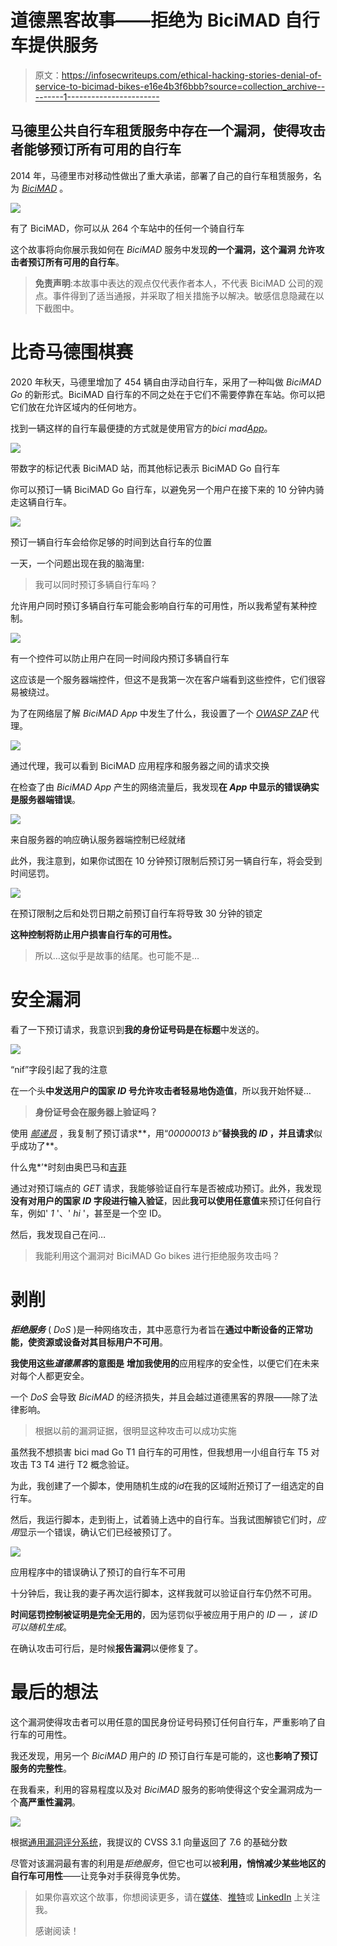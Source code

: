# 道德黑客故事——拒绝为 BiciMAD 自行车提供服务

> 原文：<https://infosecwriteups.com/ethical-hacking-stories-denial-of-service-to-bicimad-bikes-e16e4b3f6bbb?source=collection_archive---------1----------------------->

## 马德里公共自行车租赁服务中存在一个漏洞，使得攻击者能够预订所有可用的自行车

2014 年，马德里市对移动性做出了重大承诺，部署了自己的自行车租赁服务，名为 [*BiciMAD*](https://www.accessiblemadrid.com/en/blog/bicimad-public-bike-rental-service-madrid) 。

![](img/2ce0a4de3afbc8dd5f7aaf2baf41b84e.png)

有了 BiciMAD，你可以从 264 个车站中的任何一个骑自行车

这个故事将向你展示我如何在 *BiciMAD* 服务中发现**的一个漏洞，这个漏洞** **允许攻击者预订所有可用的自行车**。

> **免责声明**:本故事中表达的观点仅代表作者本人，不代表 BiciMAD 公司的观点。事件得到了适当通报，并采取了相关措施予以解决。敏感信息隐藏在以下截图中。

# 比奇马德围棋赛

2020 年秋天，马德里增加了 454 辆自由浮动自行车，采用了一种叫做 *BiciMAD Go* 的新形式。BiciMAD 自行车的不同之处在于它们不需要停靠在车站。你可以把它们放在允许区域内的任何地方。

找到一辆这样的自行车最便捷的方式就是使用官方的*bici mad*[*App*](https://www.bicimad.com/index.php?s=app)。

![](img/cd5721063edf2ae9c8158d7998064cb3.png)

带数字的标记代表 BiciMAD 站，而其他标记表示 BiciMAD Go 自行车

你可以预订一辆 BiciMAD Go 自行车，以避免另一个用户在接下来的 10 分钟内骑走这辆自行车。

![](img/f7dfe03c7341ad8cd3c78d732cf26304.png)

预订一辆自行车会给你足够的时间到达自行车的位置

一天，一个问题出现在我的脑海里:

> 我可以同时预订多辆自行车吗？

允许用户同时预订多辆自行车可能会影响自行车的可用性，所以我希望有某种控制。

![](img/901d33f9fc15679e0a71a9941d3ca093.png)

有一个控件可以防止用户在同一时间段内预订多辆自行车

这应该是一个服务器端控件，但这不是我第一次在客户端看到这些控件，它们很容易被绕过。

为了在网络层了解 *BiciMAD* *App* 中发生了什么，我设置了一个 [*OWASP ZAP*](https://www.zaproxy.org/) 代理。

![](img/933b0cfd7961b91e0001cdfba50e8cb6.png)

通过代理，我可以看到 BiciMAD 应用程序和服务器之间的请求交换

在检查了由 *BiciMAD* *App* 产生的网络流量后，我发现**在 *App* 中显示的错误确实是服务器端错误**。

![](img/4f7595496ff31ec30098fa64c71552d0.png)

来自服务器的响应确认服务器端控制已经就绪

此外，我注意到，如果你试图在 10 分钟预订限制后预订另一辆自行车，将会受到时间惩罚。

![](img/2194b3c65e634ae28aac993da4db09c8.png)

在预订限制之后和处罚日期之前预订自行车将导致 30 分钟的锁定

**这种控制将防止用户损害自行车的可用性。**

> 所以…这似乎是故事的结尾。也可能不是…

# 安全漏洞

看了一下预订请求，我意识到**我的身份证号码是在标题**中发送的。

![](img/7ac088776d81f8a5074c058e131d6e54.png)

“nif”字段引起了我的注意

在一个头**中发送用户的国家 *ID* 号允许攻击者轻易地伪造值**，所以我开始怀疑…

> **身份证号会在服务器上验证吗？**

使用 [*邮递员*](https://www.postman.com/) ，我复制了预订请求**，用“*00000013 b*”**替换我的 *ID* ，并且请求**似乎成功了**。

什么鬼*’*时刻由奥巴马和[吉菲](https://giphy.com/gifs/wtf-obama-wth-pPhyAv5t9V8djyRFJH)

通过对预订端点的 *GET* 请求，我能够验证自行车是否被成功预订。此外，我发现**没有对用户的国家 *ID* 字段进行输入验证**，因此**我可以使用任意值**来预订任何自行车，例如' *1* '、' *hi* '，甚至是一个空 ID。

然后，我发现自己在问…

> 我能利用这个漏洞对 BiciMAD Go bikes 进行拒绝服务攻击吗？

# 剥削

***拒绝服务*** ( *DoS* )是一种网络攻击，其中恶意行为者旨在**通过中断设备的正常功能，使资源或设备对其目标用户不可用**。

**我使用这些*道德黑客*的意图是** **增加我使用的**应用程序的安全性，以便它们在未来对每个人都更安全。

一个 *DoS* 会导致 *BiciMAD* 的经济损失，并且会越过道德黑客的界限——除了法律影响。

> 根据以前的漏洞证据，很明显这种攻击可以成功实施

虽然我不想损害 bici mad Go T1 自行车的可用性，但我想用一小组自行车 T5 对攻击 T3 T4 进行 T2 概念验证。

为此，我创建了一个脚本，使用随机生成的*id*在我的区域附近预订了一组选定的自行车。

然后，我运行脚本，走到街上，试着骑上选中的自行车。当我试图解锁它们时，*应用*显示一个错误，确认它们已经被预订了。

![](img/4f7776dc155e96a0aaba55678ec28e9e.png)

应用程序中的错误确认了预订的自行车不可用

十分钟后，我让我的妻子再次运行脚本，这样我就可以验证自行车仍然不可用。

**时间惩罚控制被证明是完全无用的**，因为惩罚似乎被应用于用户的 *ID* — *，该 ID 可以随机生成*。

在确认攻击可行后，是时候**报告漏洞**以便修复了。

# 最后的想法

这个漏洞使得攻击者可以用任意的国民身份证号码预订任何自行车，严重影响了自行车的可用性。

我还发现，用另一个 *BiciMAD* 用户的 *ID* 预订自行车是可能的，这也**影响了预订服务的完整性**。

在我看来，利用的容易程度以及对 *BiciMAD* 服务的影响使得这个安全漏洞成为一个**高严重性漏洞**。

![](img/a27e063d6b3d76107b76dbc9cad43beb.png)

根据[通用漏洞评分系统](https://nvd.nist.gov/vuln-metrics/cvss)，我提议的 CVSS 3.1 向量返回了 7.6 的基础分数

尽管对该漏洞最有害的利用是*拒绝服务*，但它也可以被**利用，悄悄减少某些地区的自行车可用性**——让竞争对手获得竞争优势。

> 如果你喜欢这个故事，你想阅读更多，请在[媒体](https://medium.com/@h_martos)、[推特](https://twitter.com/h_martos)或 [LinkedIn](https://www.linkedin.com/in/h%C3%A9ctor-martos-g%C3%B3mez-99838776/) 上关注我。
> 
> 感谢阅读！